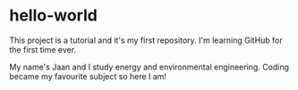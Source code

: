 # hello-world
This project is a tutorial and it's my first repository. I'm learning GitHub for the first time ever.

My name's Jaan and I study energy and environmental engineering. Coding became my favourite subject so here I am!
